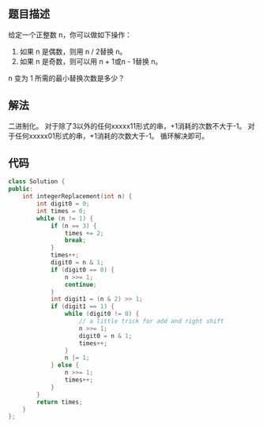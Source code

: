 ## 题目描述


给定一个正整数 n，你可以做如下操作：

1. 如果 n 是偶数，则用 n / 2替换 n。
2. 如果 n 是奇数，则可以用 n + 1或n - 1替换 n。
   
n 变为 1 所需的最小替换次数是多少？

## 解法

二进制化。
对于除了3以外的任何xxxxx11形式的串，+1消耗的次数不大于-1。
对于任何xxxxx01形式的串，+1消耗的次数大于-1。
循环解决即可。

## 代码

```cpp
class Solution {
public:
    int integerReplacement(int n) {
        int digit0 = 0;
        int times = 0;
        while (n != 1) {
            if (n == 3) {
                times += 2;
                break;
            }
            times++;
            digit0 = n & 1;
            if (digit0 == 0) {
                n >>= 1;
                continue;
            }
            int digit1 = (n & 2) >> 1;
            if (digit1 == 1) {
                while (digit0 != 0) {
                    // a little trick for add and right shift
                    n >>= 1;
                    digit0 = n & 1;
                    times++;
                }
                n |= 1;
            } else {
                n >>= 1;
                times++;
            }
        }
        return times;
    }
};
```